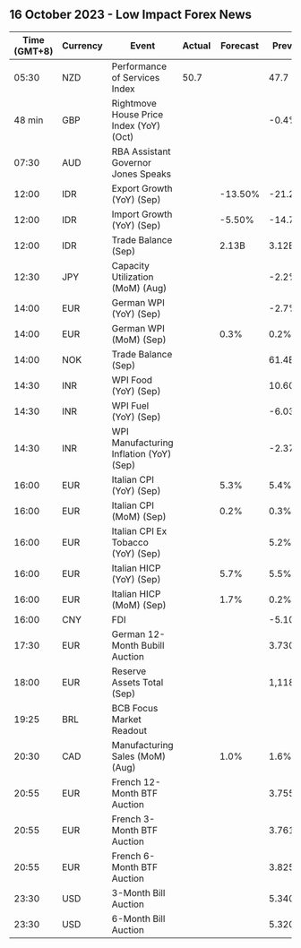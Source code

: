 ## 16 October 2023 - Low Impact Forex News

| Time (GMT+8) | Currency | Event | Actual | Forecast | Previous |
|------|----------|-------|--------|----------|----------|
| 05:30 | NZD | Performance of Services Index | 50.7 |  | 47.7 |
| 48 min | GBP | Rightmove House Price Index (YoY) (Oct) |  |  | -0.4% |
| 07:30 | AUD | RBA Assistant Governor Jones Speaks |  |  |  |
| 12:00 | IDR | Export Growth (YoY) (Sep) |  | -13.50% | -21.21% |
| 12:00 | IDR | Import Growth (YoY) (Sep) |  | -5.50% | -14.77% |
| 12:00 | IDR | Trade Balance (Sep) |  | 2.13B | 3.12B |
| 12:30 | JPY | Capacity Utilization (MoM) (Aug) |  |  | -2.2% |
| 14:00 | EUR | German WPI (YoY) (Sep) |  |  | -2.7% |
| 14:00 | EUR | German WPI (MoM) (Sep) |  | 0.3% | 0.2% |
| 14:00 | NOK | Trade Balance (Sep) |  |  | 61.4B |
| 14:30 | INR | WPI Food (YoY) (Sep) |  |  | 10.60% |
| 14:30 | INR | WPI Fuel (YoY) (Sep) |  |  | -6.03% |
| 14:30 | INR | WPI Manufacturing Inflation (YoY) (Sep) |  |  | -2.37% |
| 16:00 | EUR | Italian CPI (YoY) (Sep) |  | 5.3% | 5.4% |
| 16:00 | EUR | Italian CPI (MoM) (Sep) |  | 0.2% | 0.3% |
| 16:00 | EUR | Italian CPI Ex Tobacco (YoY) (Sep) |  |  | 5.2% |
| 16:00 | EUR | Italian HICP (YoY) (Sep) |  | 5.7% | 5.5% |
| 16:00 | EUR | Italian HICP (MoM) (Sep) |  | 1.7% | 0.2% |
| 16:00 | CNY | FDI |  |  | -5.10% |
| 17:30 | EUR | German 12-Month Bubill Auction |  |  | 3.730% |
| 18:00 | EUR | Reserve Assets Total (Sep) |  |  | 1,118.77B |
| 19:25 | BRL | BCB Focus Market Readout |  |  |  |
| 20:30 | CAD | Manufacturing Sales (MoM) (Aug) |  | 1.0% | 1.6% |
| 20:55 | EUR | French 12-Month BTF Auction |  |  | 3.755% |
| 20:55 | EUR | French 3-Month BTF Auction |  |  | 3.761% |
| 20:55 | EUR | French 6-Month BTF Auction |  |  | 3.825% |
| 23:30 | USD | 3-Month Bill Auction |  |  | 5.340% |
| 23:30 | USD | 6-Month Bill Auction |  |  | 5.320% |
